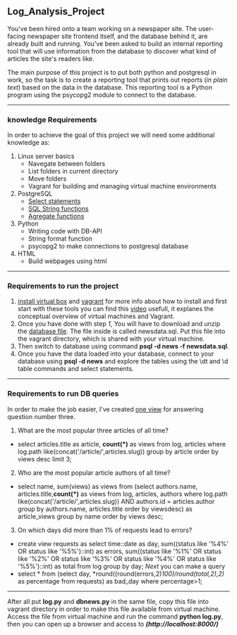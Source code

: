 ## Log_Analysis_Project
You've been hired onto a team working on a newspaper site. The user-facing newspaper site frontend itself, and the database behind it, are already built and running. You've been asked to build an internal reporting tool that will use information from the database to discover what kind of articles the site's readers like.

The main purpose of this project is to put both python and postgresql in work, so the task is to create a reporting tool that prints out reports (*in plain text*) based on the data in the database. This reporting tool is a Python program using the psycopg2 module to connect to the database.
* * *
### knowledge Requirements
In order to achieve the goal of this project we will need some additional knowledge as:
1. Linux server basics
    * Navegate between folders
    * List folders in current directory
    * Move folders
    * Vagrant for building and managing virtual machine environments
2. PostgreSQL
    * [Select statements](https://www.postgresql.org/docs/9.5/static/sql-select.html)
    * [SQL String functions](https://www.postgresql.org/docs/9.5/static/functions-string.html)
    * [Agregate functions](https://www.postgresql.org/docs/9.5/static/functions-aggregate.html)
3. Python
    * Writing code with DB-API
    * String format function
    * psycopg2 to make connections to postgresql database
4. HTML
    * Build webpages using html
* * *    
### Requirements to run the project
1. [install virtual box](https://www.virtualbox.org/wiki/Download_Old_Builds_5_1) and [vagrant](https://www.vagrantup.com/) for more info about how to install and first start with these tools you can find this [video](https://www.youtube.com/watch?v=djnqoEO2rLc) usefull, it explanes the conceptual overview of virtual machines and Vagrant.
2. Once you have done with step *1*, You will have to download and unzip the [database file](https://d17h27t6h515a5.cloudfront.net/topher/2016/August/57b5f748_newsdata/newsdata.zip). The file inside is called newsdata.sql. Put this file into the vagrant directory, which is shared with your virtual machine.
3. Then switch to database using command **psql -d news -f newsdata.sql**.
4. Once you have the data loaded into your database, connect to your database using **psql -d news** and explore the tables using the \dt and \d table commands and select statements.
* * *
### Requirements to run DB queries

In order to make the job easier, I've created [one view](https://www.postgresql.org/docs/9.2/static/sql-createview.html) for answering question number three.

1. What are the most popular three articles of all time?
  * select articles.title as article,
      **count(*)** as views from log,
      articles where log.path
      like(concat('/article/',articles.slug))
      group by article order by views desc limit 3;

2. Who are the most popular article authors of all time?
  * select name, sum(views) as views from (select authors.name,
      articles.title,**count(*)** as views from log, articles,
      authors where log.path like(concat('/article/',articles.slug))
      AND authors.id = articles.author group by authors.name,
      articles.title order by viewsdesc) as article_views
      group by name order by views desc;

3. On which days did more than 1% of requests lead to errors?
  * create view requests as select time::date as day,
      sum((status like '%4%' OR status like '%5%')::int) as errors,
      sum((status like '%1%' OR status like '%2%' OR status like '%3%'
      OR status like '%4%' OR status like '%5%')::int) as total
      from log group by day;
  *_Next_* you can make a query
  * select * from (select day, *round((round(errors,2)*100)/round(total,2),2)*
      as percentage from requests) as bad_day where percentage>1;
 * * *
 After all put **log.py** and **dbnews.py** in the same file, copy this file into vagrant directory in order to make this file available from virtual machine. Access the file from virtual machine and run the command **python log.py**, then you can open up a browser and access to **_(http://localhost:8000/)_**

